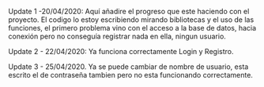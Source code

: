  Update 1 -20/04/2020: Aquí añadire el progreso que este haciendo con el proyecto.
                       El codigo lo estoy escribiendo mirando bibliotecas y el uso de las funciones, el primero problema vino con
                       el acceso a la base de datos, hacia conexión pero no conseguía registrar nada en ella, ningun usuario.
                     
		     
Update 2 - 22/04/2020: Ya funciona correctamente Login y Registro.



Update 3 - 25/04/2020. Ya se puede cambiar de nombre de usuario, esta escrito el de contraseña tambien pero no esta funcionando 				correctamente.
		     
